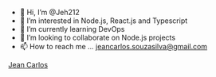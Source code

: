 - 👋 Hi, I’m @Jeh212
- 👀 I’m interested in Node.js, React.js and Typescript 
- 🌱 I’m currently learning DevOps
- 💞️ I’m looking to collaborate on Node.js projects
- 📫 How to reach me ... jeancarlos.souzasilva@gmail.com
<div class="badge-base LI-profile-badge" data-locale="en_US" data-size="medium" data-theme="dark" data-type="VERTICAL" data-vanity="jean-carlos-6005b290" data-version="v1"><a class="badge-base__link LI-simple-link" href="https://br.linkedin.com/in/jean-carlos-6005b290/en?trk=profile-badge">Jean Carlos</a></div>
              
